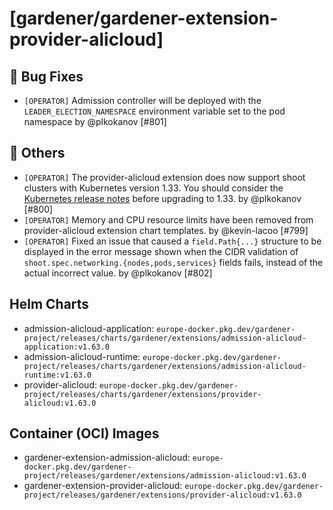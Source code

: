 # [gardener/gardener-extension-provider-alicloud]

## 🐛 Bug Fixes

- `[OPERATOR]` Admission controller will be deployed with the `LEADER_ELECTION_NAMESPACE` environment variable set to the pod namespace by @plkokanov [#801]
## 🏃 Others

- `[OPERATOR]` The provider-alicloud extension does now support shoot clusters with Kubernetes version 1.33. You should consider the [Kubernetes release notes](https://github.com/kubernetes/kubernetes/blob/master/CHANGELOG/CHANGELOG-1.33.md) before upgrading to 1.33. by @plkokanov [#800]
- `[OPERATOR]` Memory and CPU resource limits have been removed from provider-alicloud extension chart templates. by @kevin-lacoo [#799]
- `[OPERATOR]` Fixed an issue that caused a `field.Path{...}` structure to be displayed in the error message shown when the CIDR validation of `shoot.spec.networking.{nodes,pods,services}` fields fails, instead of the actual incorrect value. by @plkokanov [#802]

## Helm Charts
- admission-alicloud-application: `europe-docker.pkg.dev/gardener-project/releases/charts/gardener/extensions/admission-alicloud-application:v1.63.0`
- admission-alicloud-runtime: `europe-docker.pkg.dev/gardener-project/releases/charts/gardener/extensions/admission-alicloud-runtime:v1.63.0`
- provider-alicloud: `europe-docker.pkg.dev/gardener-project/releases/charts/gardener/extensions/provider-alicloud:v1.63.0`
## Container (OCI) Images
- gardener-extension-admission-alicloud: `europe-docker.pkg.dev/gardener-project/releases/gardener/extensions/admission-alicloud:v1.63.0`
- gardener-extension-provider-alicloud: `europe-docker.pkg.dev/gardener-project/releases/gardener/extensions/provider-alicloud:v1.63.0`
